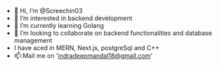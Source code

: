 - 👋 Hi, I’m @Screechin03
- 👀 I’m interested in backend development
- 🌱 I’m currently learning Golang
- 💞️ I’m looking to collaborate on backend functionalities and database management
- I have aced in MERN, Next.js, postgreSql and C++
- 📫:Mail me on 'indradeepmandal18@gmail.com'

